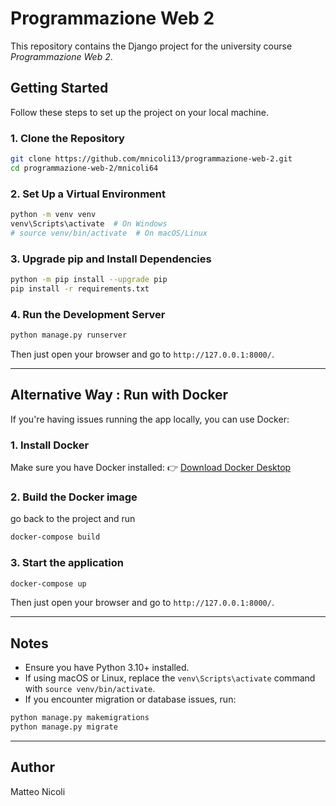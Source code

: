 # Programmazione Web 2

This repository contains the Django project for the university course *Programmazione Web 2*.

## Getting Started
Follow these steps to set up the project on your local machine.

### 1. Clone the Repository
```bash
git clone https://github.com/mnicoli13/programmazione-web-2.git
cd programmazione-web-2/mnicoli64
```

### 2. Set Up a Virtual Environment
```bash
python -m venv venv
venv\Scripts\activate  # On Windows
# source venv/bin/activate  # On macOS/Linux
```

### 3. Upgrade pip and Install Dependencies
```bash
python -m pip install --upgrade pip
pip install -r requirements.txt
```

### 4. Run the Development Server
```bash
python manage.py runserver
```

Then just open your browser and go to `http://127.0.0.1:8000/`.

---

## Alternative Way :  Run with Docker

If you're having issues running the app locally, you can use Docker:

### 1. Install Docker
Make sure you have Docker installed:
👉 [Download Docker Desktop](https://www.docker.com/get-started)



### 2. Build the Docker image
go back to the project and run
```bash
docker-compose build
```

### 3. Start the application
```bash
docker-compose up
```

Then just open your browser and go to `http://127.0.0.1:8000/`.

---

## Notes
- Ensure you have Python 3.10+ installed.
- If using macOS or Linux, replace the `venv\Scripts\activate` command with `source venv/bin/activate`.
- If you encounter migration or database issues, run:
```bash
python manage.py makemigrations
python manage.py migrate
```

---

## Author
Matteo Nicoli